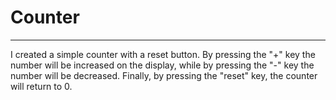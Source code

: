 # Counter
***
I created a simple counter with a reset button. 
By pressing the "+" key the number will be increased on the display, 
while by pressing the "-" key the number will be decreased.
Finally, by pressing the "reset" key, the counter will return to 0. 
